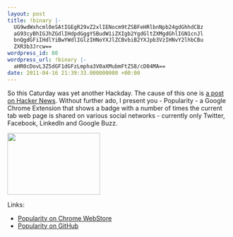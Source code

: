 ```yaml
---
layout: post
title: !binary |-
  UG9wdWxhcml0eSAtIGEgR29vZ2xlIENocm9tZSBFeHRlbnNpb24gdGhhdCBz
  aG93cyBhIGJhZGdlIHdpdGggYSBudW1iZXIgb2YgdGltZXMgdGhlIGN1cnJl
  bnQgdGFiIHdlYiBwYWdlIGlzIHNoYXJlZCBvbiB2YXJpb3VzIHNvY2lhbCBu
  ZXR3b3Jrcw==
wordpress_id: 80
wordpress_url: !binary |-
  aHR0cDovL3Z5dGF1dGFzLmpha3V0aXMubmFtZS8/cD04MA==
date: 2011-04-16 21:39:33.000000000 +00:00
---
```

So this Caturday was yet another Hackday. The cause of this one is <a href="http://news.ycombinator.com/item?id=2347428">a post on Hacker News</a>. Without further ado, I present you - Popularity - a Google Chrome Extension that shows a badge with a number of times the current tab web page is shared on various social networks - currently only Twitter, Facebook, LinkedIn and Google Buzz.

<a href="/wp-content/uploads/2011/04/ScreenshotPromo210.png"><img src="/wp-content/uploads/2011/04/ScreenshotPromo210.png" alt="" title="Screenshot" width="210" height="140" class="alignnone size-full wp-image-85" /></a>

Links:
<ul><li><a href="https://chrome.google.com/webstore/detail/hfmcbpmainfbjjhbdbfdmdamljomfboh">Popularity on Chrome WebStore</a></li><li><a href="http://github.com/tahu/popularity">Popularity on GitHub</a></li><ul>
